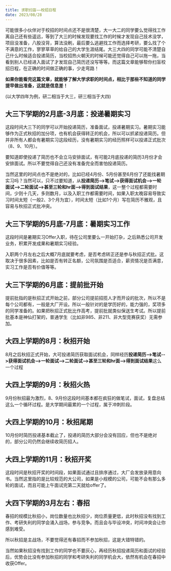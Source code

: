 ```yaml
---
title: 求职扫盲——校招日程
date: 2023/08/28
---
```




可能很多小伙伴对于校招的时间点还不是很清楚，大一大二的同学要么觉得找工作离自己还有些遥远，等到了大三的时候发现要找工作的时候才发现自己技术没学，项目没准备，八股没背，算法没刷，最后要么逃避找工作而选择考研，要么找了个不满意的工作，寥寥草草的给自己的大学生涯结尾。大三大四的同学可能不清楚自己什么时候适合投递简历，当校招热火朝天的时候可能还觉得自己可以拖一拖，当看到别人已经进入面试了才发现自己简历还没写等等。而这篇文章能够帮你扫盲校招日程，在正确的时间做正确的事，少走弯路！

**如果你能看完这篇文章，就能够了解大学求职的时间点，相比于那些不知道的同学提早做出准备，这就是信息差！**

(以大学四年为例，研二相当于大三，研三相当于大四)

## 大三下学期的2月底-3月底：投递暑期实习

这段时间大三下的同学可以开始投递简历，准备面试，投递暑期实习。暑期实习能够作为正式秋招的加分项，也有机会获得转正的机会，所以可以抓紧投递简历。但并非所有人都会有暑期实习这段经历，没有暑期实习的经历照样可以投递正式批次（8、9、10月）。

要知道即使投递了简历也不会立马安排面试，有可能2月底投递的简历3月份才会安排面试。所以不要觉得自己还没有准备完全而害怕投递简历。

当然这里的时间点也不是绝对的，比如已经4月份、5月份甚至6月份了还能找暑期实习吗？当然可以，只不过要知道，从**投递简历-->笔试-->获得面试机会-->一轮面试-->二轮面试-->甚至三轮和hr面-->得到面试结果**，这一整个过程都需要时间，少则十几天，多则数月，以及入职工作都需要时间，如果入职太晚容易导致实习时间太短（一般2、3个月为宜），时间太短（比如1个月）写在简历不雅观，且容易与秋招正式批冲突。

## 大三下学期的5月底-7月底：暑期实习工作

这段时间是暑期实习Offer入职，待在公司里要么一开始打杂，之后熟悉公司开发业务，积累开发成果和暑期实习经验。

入职两个月左右之后大概7月底就要考虑，是否考虑转正还是参与秋招正式批。这取决于很多因素，比如是否有转正名额，公司氛围是否适合，薪资情况是否满意，实习工作是否有价值等等。

## 大三下学期的6月底：提前批开始

提前批指的是秋招正式开始之前，部分公司提前招揽人才而开设的批次，所以不是每个公司都有，一般是大厂开设。所以一般针对的是学历好的，能力强的，奖项多的同学准备的。如果把秋招正式批比作高考，提前批就类似保送生考试。所以提前批基本是神仙打架的，普通学生（比如非985、非211、非大型竞赛获奖）无需参加。

## 大四上学期的8月：秋招开始

8月之后秋招正式开始，大可投递简历获取面试机会，同样经历**投递简历-->笔试-->获得面试机会-->一轮面试-->二轮面试-->甚至三轮和hr面-->得到面试结果**这么一个过程

## 大四上学期的9月：秋招火热

9月份秋招最为激烈，8、9月份这段时间基本都在疯狂的做笔试，面试，复盘总结这么一个循环过程。是大学期间最累的一个过程，属于冲刺阶段。

## 大四上学期的10月：秋招尾期

10月份时简历投递基本截止了，投递的简历大部分会没有回应，但也不是绝对的，部分公司仍然会继续收简历招人。

## 大四上学期的11月：秋招开奖

这段时间是秋招开奖的时间段，如果面试通过且排序通过，大厂会发放录用意向书。当然这里指的是比较规范的大公司，如果是小规模的公司，可能不会有那么多轮的面试，而且可能上午面试完第二天就给offer了。

## 大四下学期的3月左右：春招

春招的规模比秋招小，岗位数量也比秋招少，岗位质量更低，此时秋招没有找到工作、考研失利的同学会涌入战场，参与竞争。而且会与毕设冲突，时间冲突会让你感到难受。

所以秋招是主战场，不要觉得还有春招而不参加秋招，这是大错特错的。

当然如果秋招没有找到工作的同学也不要灰心，再经历秋招投递简历和面试的经验后，优势会比没有参加秋招的同学和考研失利的同学机会大，依然有机会在春招中收获Offer。